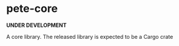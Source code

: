 # pete-core

__UNDER DEVELOPMENT__

A core library. The released library is expected to be a Cargo crate

